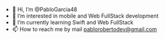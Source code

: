 - 👋 Hi, I’m @PabloGarcia48
- 👀 I’m interested in mobile and Web FullStack development
- 🌱 I’m currently learning Swift and Web FullStack
- 📫 How to reach me by mail pablorobertodev@gmail.com

<!---
PabloGarcia48/PabloGarcia48 is a ✨ special ✨ repository because its `README.md` (this file) appears on your GitHub profile.
You can click the Preview link to take a look at your changes.
--->
